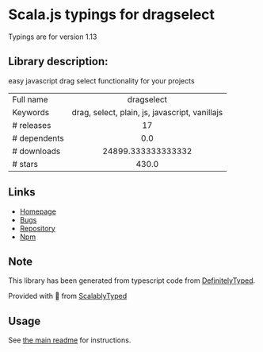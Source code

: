 
# Scala.js typings for dragselect

Typings are for version 1.13

## Library description:
easy javascript drag select functionality for your projects

|                    |                 |
| ------------------ | :-------------: |
| Full name          | dragselect |
| Keywords           | drag, select, plain, js, javascript, vanillajs |
| # releases         | 17 |
| # dependents       | 0.0 |
| # downloads        | 24899.333333333332 |
| # stars            | 430.0 |

## Links
- [Homepage](https://ThibaultJanBeyer.com/)
- [Bugs](https://github.com/ThibaultJanBeyer/DragSelect/issues)
- [Repository](https://github.com/ThibaultJanBeyer/DragSelect)
- [Npm](https://www.npmjs.com/package/dragselect)
    


## Note
This library has been generated from typescript code from [DefinitelyTyped](https://definitelytyped.org).

Provided with :purple_heart: from [ScalablyTyped](https://github.com/oyvindberg/ScalablyTyped)

## Usage
See [the main readme](../../readme.md) for instructions.


